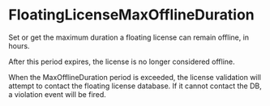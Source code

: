 # FloatingLicenseMaxOfflineDuration

Set or get the maximum duration a floating license can remain offline, in hours.

After this period expires, the license is no longer considered offline.

When the MaxOfflineDuration period is exceeded, the license validation will attempt to contact the floating license database. If it cannot contact the DB, a violation event will be fired.
